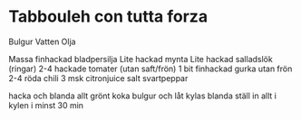 # Tabbouleh con tutta forza

Bulgur
Vatten
Olja

Massa finhackad bladpersilja
Lite hackad mynta
Lite hackad salladslök (ringar)
2-4 hackade tomater (utan saft/frön)
1 bit finhackad gurka utan frön
2-4 röda chili
3 msk citronjuice
salt
svartpeppar

hacka och blanda allt grönt
koka bulgur och låt kylas
blanda
ställ in allt i kylen i minst 30 min
